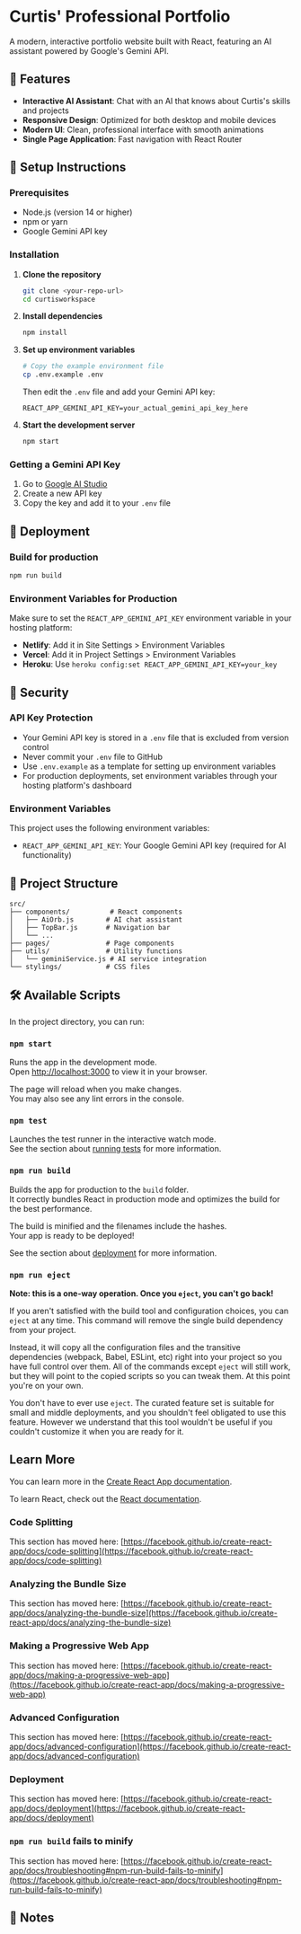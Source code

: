 # Curtis' Professional Portfolio

A modern, interactive portfolio website built with React, featuring an AI assistant powered by Google's Gemini API.

## 🚀 Features

- **Interactive AI Assistant**: Chat with an AI that knows about Curtis's skills and projects
- **Responsive Design**: Optimized for both desktop and mobile devices  
- **Modern UI**: Clean, professional interface with smooth animations
- **Single Page Application**: Fast navigation with React Router

## 🔧 Setup Instructions

### Prerequisites
- Node.js (version 14 or higher)
- npm or yarn
- Google Gemini API key

### Installation

1. **Clone the repository**
   ```bash
   git clone <your-repo-url>
   cd curtisworkspace
   ```

2. **Install dependencies**
   ```bash
   npm install
   ```

3. **Set up environment variables**
   ```bash
   # Copy the example environment file
   cp .env.example .env
   ```
   
   Then edit the `.env` file and add your Gemini API key:
   ```
   REACT_APP_GEMINI_API_KEY=your_actual_gemini_api_key_here
   ```

4. **Start the development server**
   ```bash
   npm start
   ```

### Getting a Gemini API Key

1. Go to [Google AI Studio](https://makersuite.google.com/app/apikey)
2. Create a new API key
3. Copy the key and add it to your `.env` file

## 🚀 Deployment

### Build for production
```bash
npm run build
```

### Environment Variables for Production
Make sure to set the `REACT_APP_GEMINI_API_KEY` environment variable in your hosting platform:

- **Netlify**: Add it in Site Settings > Environment Variables
- **Vercel**: Add it in Project Settings > Environment Variables  
- **Heroku**: Use `heroku config:set REACT_APP_GEMINI_API_KEY=your_key`

## 🔐 Security

### API Key Protection
- Your Gemini API key is stored in a `.env` file that is excluded from version control
- Never commit your `.env` file to GitHub
- Use `.env.example` as a template for setting up environment variables
- For production deployments, set environment variables through your hosting platform's dashboard

### Environment Variables
This project uses the following environment variables:
- `REACT_APP_GEMINI_API_KEY`: Your Google Gemini API key (required for AI functionality)

## 📁 Project Structure

```
src/
├── components/          # React components
│   ├── AiOrb.js        # AI chat assistant
│   ├── TopBar.js       # Navigation bar
│   └── ...
├── pages/              # Page components
├── utils/              # Utility functions
│   └── geminiService.js # AI service integration
└── stylings/           # CSS files
```

## 🛠️ Available Scripts

In the project directory, you can run:

### `npm start`

Runs the app in the development mode.\
Open [http://localhost:3000](http://localhost:3000) to view it in your browser.

The page will reload when you make changes.\
You may also see any lint errors in the console.

### `npm test`

Launches the test runner in the interactive watch mode.\
See the section about [running tests](https://facebook.github.io/create-react-app/docs/running-tests) for more information.

### `npm run build`

Builds the app for production to the `build` folder.\
It correctly bundles React in production mode and optimizes the build for the best performance.

The build is minified and the filenames include the hashes.\
Your app is ready to be deployed!

See the section about [deployment](https://facebook.github.io/create-react-app/docs/deployment) for more information.

### `npm run eject`

**Note: this is a one-way operation. Once you `eject`, you can't go back!**

If you aren't satisfied with the build tool and configuration choices, you can `eject` at any time. This command will remove the single build dependency from your project.

Instead, it will copy all the configuration files and the transitive dependencies (webpack, Babel, ESLint, etc) right into your project so you have full control over them. All of the commands except `eject` will still work, but they will point to the copied scripts so you can tweak them. At this point you're on your own.

You don't have to ever use `eject`. The curated feature set is suitable for small and middle deployments, and you shouldn't feel obligated to use this feature. However we understand that this tool wouldn't be useful if you couldn't customize it when you are ready for it.

## Learn More

You can learn more in the [Create React App documentation](https://facebook.github.io/create-react-app/docs/getting-started).

To learn React, check out the [React documentation](https://reactjs.org/).

### Code Splitting

This section has moved here: [https://facebook.github.io/create-react-app/docs/code-splitting](https://facebook.github.io/create-react-app/docs/code-splitting)

### Analyzing the Bundle Size

This section has moved here: [https://facebook.github.io/create-react-app/docs/analyzing-the-bundle-size](https://facebook.github.io/create-react-app/docs/analyzing-the-bundle-size)

### Making a Progressive Web App

This section has moved here: [https://facebook.github.io/create-react-app/docs/making-a-progressive-web-app](https://facebook.github.io/create-react-app/docs/making-a-progressive-web-app)

### Advanced Configuration

This section has moved here: [https://facebook.github.io/create-react-app/docs/advanced-configuration](https://facebook.github.io/create-react-app/docs/advanced-configuration)

### Deployment

This section has moved here: [https://facebook.github.io/create-react-app/docs/deployment](https://facebook.github.io/create-react-app/docs/deployment)

### `npm run build` fails to minify

This section has moved here: [https://facebook.github.io/create-react-app/docs/troubleshooting#npm-run-build-fails-to-minify](https://facebook.github.io/create-react-app/docs/troubleshooting#npm-run-build-fails-to-minify)

## 📝 Notes
